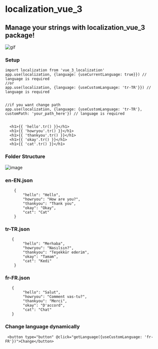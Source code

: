 # localization_vue_3

## Manage your strings with localization_vue_3 package!

![gif](https://im3.ezgif.com/tmp/ezgif-3-994d3ac4ed49.gif)

### Setup

```
import localization from 'vue_3_localization'
app.use(localization, {language: {useCurrentLanguage: true}}) // language is required
//or 
app.use(localization, {language: {useCustomLanguage: 'tr-TR'}}) // language is required


//if you want change path
app.use(localization, {language: {useCustomLanguage: 'tr-TR'}, customPath: 'your_path_here'}) // language is required


```

```
  <h1>{{ 'hello'.tr() }}</h1>
  <h1>{{ 'howryou'.tr() }}</h1>
  <h1>{{ 'thankyou'.tr() }}</h1>
  <h1>{{ 'okay'.tr() }}</h1>
  <h1>{{ 'cat'.tr() }}</h1>
```

### Folder Structure
![image](https://i.hizliresim.com/lv1t5z.png)

### en-EN.json
```
    {
        "hello": "Hello",
        "howryou": "How are you?",
        "thankyou": "Thank you",
        "okay": "Okay",
        "cat": "Cat" 
    }
```

### tr-TR.json
```
   {
        "hello": "Merhaba",
        "howryou": "Nasılsın?",
        "thankyou": "Teşekkür ederim",
        "okay": "Tamam",
        "cat": "Kedi" 
    }
```

### fr-FR.json
```
   {
        "hello": "Salut",
        "howryou": "Comment vas-tu?",
        "thankyou": "Merci",
        "okay": "D'accord",
        "cat": "Chat" 
   }
```

### Change language dynamically

```
 <button type="button" @click="getLanguage({useCustomLanguage: 'fr-FR'})">Change</button>
```

